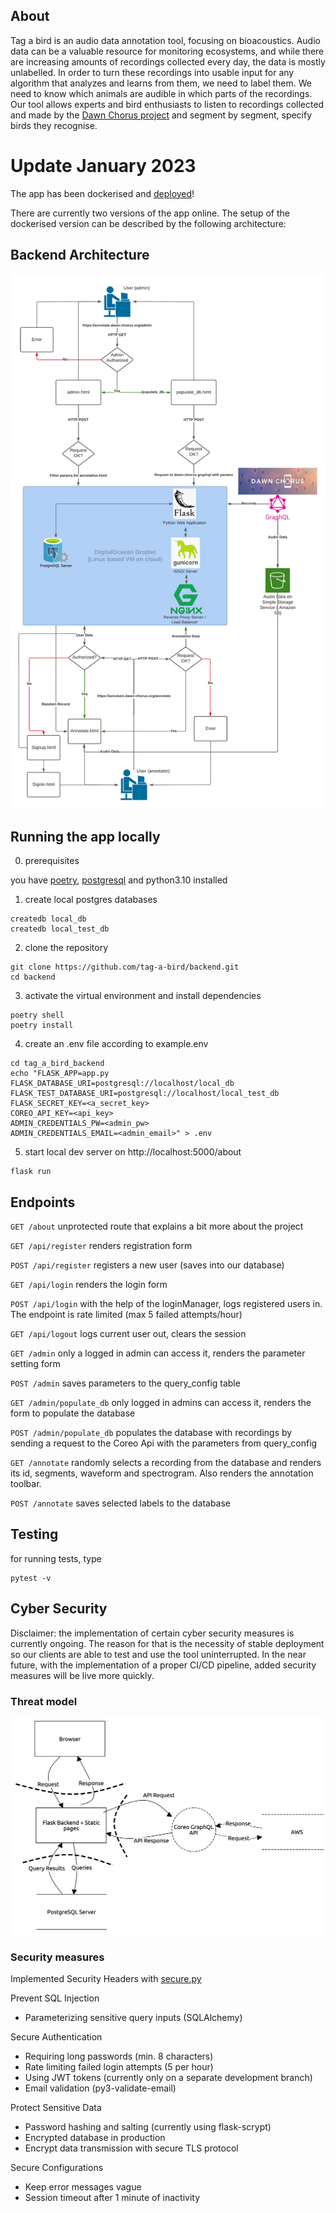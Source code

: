 ## About
Tag a bird is an audio data annotation tool, focusing on bioacoustics. Audio data can be a valuable resource for monitoring ecosystems, and while there are increasing amounts of recordings collected every day, the data is mostly unlabelled. In order to turn these recordings into usable input for any algorithm that analyzes and learns from them, we need to label them. We need to know which animals are audible in which parts of the recordings. Our tool allows experts and bird enthusiasts to listen to recordings collected and made by the [Dawn Chorus project](https://dawn-chorus.org/en/) and segment by segment, specify birds they recognise. 

# Update January 2023
The app has been dockerised and [deployed](http://138.68.185.192:5000/about)! 

There are currently two versions of the app online. The setup of the dockerised version can be described by the following architecture:

## Backend Architecture 
![Architecture](./readme_assets/tag-a-bird_architecture.png)

## Running the app locally
0. prerequisites

you have [poetry](https://python-poetry.org/docs/#installation), [postgresql](https://www.postgresql.org/download/) and python3.10 installed 

1. create local postgres databases
```
createdb local_db
createdb local_test_db
```
2. clone the repository
```
git clone https://github.com/tag-a-bird/backend.git
cd backend
```
3. activate the virtual environment and install dependencies
```
poetry shell
poetry install
```
4. create an .env file according to example.env
```
cd tag_a_bird_backend
echo "FLASK_APP=app.py
FLASK_DATABASE_URI=postgresql://localhost/local_db
FLASK_TEST_DATABASE_URI=postgresql://localhost/local_test_db
FLASK_SECRET_KEY=<a_secret_key>
COREO_API_KEY=<api_key>
ADMIN_CREDENTIALS_PW=<admin_pw>
ADMIN_CREDENTIALS_EMAIL=<admin_email>" > .env
```
5. start local dev server on http://localhost:5000/about
```
flask run
```

## Endpoints
`GET /about` unprotected route that explains a bit more about the project

`GET /api/register` renders registration form

`POST /api/register` registers a new user (saves into our database)

`GET /api/login` renders the login form

`POST /api/login` with the help of the loginManager, logs registered users in. The endpoint is rate limited (max 5 failed attempts/hour)

`GET /api/logout` logs current user out, clears the session

`GET /admin` only a logged in admin can access it, renders the parameter setting form 

`POST /admin` saves parameters to the query_config table

`GET /admin/populate_db` only logged in admins can access it, renders the form to populate the database

`POST /admin/populate_db` populates the database with recordings by sending a request to the Coreo Api with the parameters from query_config

`GET /annotate` randomly selects a recording from the database and renders its id, segments, waveform and spectrogram. Also renders the annotation toolbar.

`POST /annotate` saves selected labels to the database

## Testing
for running tests, type 
```
pytest -v
```
## Cyber Security
Disclaimer: the implementation of certain cyber security measures is currently ongoing. The reason for that is the necessity of stable deployment so our clients are able to test and use the tool uninterrupted. In the near future, with the implementation of a proper CI/CD pipeline, added security measures will be live more quickly. 

### Threat model 
![Threat model](./readme_assets/threat_model_owasp.png)

### Security measures
Implemented Security Headers with [secure.py](https://secure.readthedocs.io/en/latest/)
 
Prevent SQL Injection
  * Parameterizing sensitive query inputs (SQLAlchemy)

  
Secure Authentication
  * Requiring long passwords (min. 8 characters) 
  * Rate limiting failed login attempts (5 per hour)
  * Using JWT tokens (currently only on a separate development branch) 
  * Email validation (py3-validate-email)
  

Protect Sensitive Data
  * Password hashing and salting (currently using flask-scrypt)
  *	Encrypted database in production
  * Encrypt data transmission with secure TLS protocol
  

Secure Configurations
  * Keep error messages vague
  * Session timeout after 1 minute of inactivity

